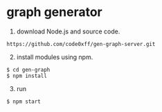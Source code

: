 # graph generator

1. download Node.js and source code.

```
https://github.com/code0xff/gen-graph-server.git
```

2. install modules using npm.

```
$ cd gen-graph
$ npm install
```

3. run

```
$ npm start
```
